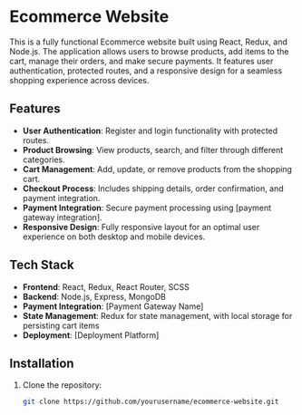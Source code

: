 # Ecommerce Website

This is a fully functional Ecommerce website built using React, Redux, and Node.js. The application allows users to browse products, add items to the cart, manage their orders, and make secure payments. It features user authentication, protected routes, and a responsive design for a seamless shopping experience across devices.

## Features

- **User Authentication**: Register and login functionality with protected routes.
- **Product Browsing**: View products, search, and filter through different categories.
- **Cart Management**: Add, update, or remove products from the shopping cart.
- **Checkout Process**: Includes shipping details, order confirmation, and payment integration.
- **Payment Integration**: Secure payment processing using [payment gateway integration].
- **Responsive Design**: Fully responsive layout for an optimal user experience on both desktop and mobile devices.

## Tech Stack

- **Frontend**: React, Redux, React Router, SCSS
- **Backend**: Node.js, Express, MongoDB
- **Payment Integration**: [Payment Gateway Name]
- **State Management**: Redux for state management, with local storage for persisting cart items
- **Deployment**: [Deployment Platform]

## Installation

1. Clone the repository:

   ```bash
   git clone https://github.com/yourusername/ecommerce-website.git
